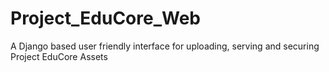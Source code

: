 # Project_EduCore_Web
A Django based user friendly interface for uploading, serving and securing Project EduCore Assets
